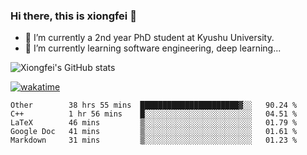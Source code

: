 ### Hi there, this is xiongfei 👋


- 🔭 I’m currently a 2nd year PhD student at Kyushu University.
- 🌱 I’m currently learning software engineering, deep learning...

<!--
**Toma62299781/Toma62299781** is a ✨ _special_ ✨ repository because its `README.md` (this file) appears on your GitHub profile.
Here are some ideas to get you started:
-->

![Xiongfei's GitHub stats](https://github-readme-stats.vercel.app/api?username=Toma62299781)


[![wakatime](https://wakatime.com/badge/user/9e8d5516-d162-43e7-9563-87295d455a71.svg)](https://wakatime.com/@9e8d5516-d162-43e7-9563-87295d455a71)

<!--START_SECTION:waka-->
```text
Other        38 hrs 55 mins  ██████████████████████▓░░   90.24 % 
C++          1 hr 56 mins    █░░░░░░░░░░░░░░░░░░░░░░░░   04.51 % 
LaTeX        46 mins         ▒░░░░░░░░░░░░░░░░░░░░░░░░   01.79 % 
Google Doc   41 mins         ▒░░░░░░░░░░░░░░░░░░░░░░░░   01.61 % 
Markdown     31 mins         ▒░░░░░░░░░░░░░░░░░░░░░░░░   01.23 % 
```
<!--END_SECTION:waka-->

